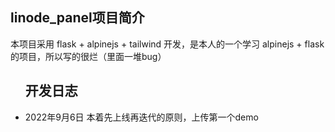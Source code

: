 <div>
<h2>linode_panel项目简介</h2>
<p>本项目采用 flask + alpinejs + tailwind 开发，是本人的一个学习 alpinejs + flask 的项目，所以写的很烂（里面一堆bug）</p>
</div>
<ul>
<h2>开发日志</h2>
<li>2022年9月6日 本着先上线再迭代的原则，上传第一个demo</li>
</ul>

